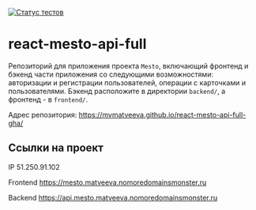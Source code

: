 [![Статус тестов](../../actions/workflows/tests.yml/badge.svg)](../../actions/workflows/tests.yml)

# react-mesto-api-full
Репозиторий для приложения проекта `Mesto`, включающий фронтенд и бэкенд части приложения со следующими возможностями: авторизации и регистрации пользователей, операции с карточками и пользователями. Бэкенд расположите в директории `backend/`, а фронтенд - в `frontend/`. 
  
Адрес репозитория: https://mvmatveeva.github.io/react-mesto-api-full-gha/

## Ссылки на проект

IP 51.250.91.102

Frontend https://mesto.matveeva.nomoredomainsmonster.ru

Backend https://api.mesto.matveeva.nomoredomainsmonster.ru
